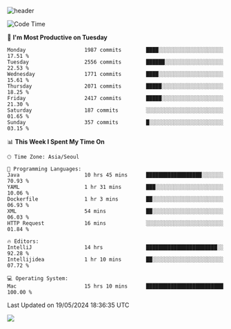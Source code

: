 ![header](https://capsule-render.vercel.app/api?type=Egg&color=timeAuto&height=300&section=header&text=PoPo&fontSize=90&animation=fadeIn)

  <!--START_SECTION:waka-->
![Code Time](http://img.shields.io/badge/Code%20Time-1%2C615%20hrs%2053%20mins-blue)

📅 **I'm Most Productive on Tuesday** 

```text
Monday                   1987 commits        ████░░░░░░░░░░░░░░░░░░░░░   17.51 % 
Tuesday                  2556 commits        ██████░░░░░░░░░░░░░░░░░░░   22.53 % 
Wednesday                1771 commits        ████░░░░░░░░░░░░░░░░░░░░░   15.61 % 
Thursday                 2071 commits        █████░░░░░░░░░░░░░░░░░░░░   18.25 % 
Friday                   2417 commits        █████░░░░░░░░░░░░░░░░░░░░   21.30 % 
Saturday                 187 commits         ░░░░░░░░░░░░░░░░░░░░░░░░░   01.65 % 
Sunday                   357 commits         █░░░░░░░░░░░░░░░░░░░░░░░░   03.15 % 
```


📊 **This Week I Spent My Time On** 

```text
🕑︎ Time Zone: Asia/Seoul

💬 Programming Languages: 
Java                     10 hrs 45 mins      ██████████████████░░░░░░░   70.93 % 
YAML                     1 hr 31 mins        ███░░░░░░░░░░░░░░░░░░░░░░   10.06 % 
Dockerfile               1 hr 3 mins         ██░░░░░░░░░░░░░░░░░░░░░░░   06.93 % 
XML                      54 mins             ██░░░░░░░░░░░░░░░░░░░░░░░   06.03 % 
HTTP Request             16 mins             ░░░░░░░░░░░░░░░░░░░░░░░░░   01.84 % 

🔥 Editors: 
IntelliJ                 14 hrs              ███████████████████████░░   92.28 % 
Intellijidea             1 hr 10 mins        ██░░░░░░░░░░░░░░░░░░░░░░░   07.72 % 

💻 Operating System: 
Mac                      15 hrs 10 mins      █████████████████████████   100.00 % 
```


 Last Updated on 19/05/2024 18:36:35 UTC
<!--END_SECTION:waka-->



<img src="https://capsule-render.vercel.app/api?type=Egg&color=timeAuto&height=300&section=footer&text=PoPo&fontSize=90&animation=fadeIn&reversal=true" />

